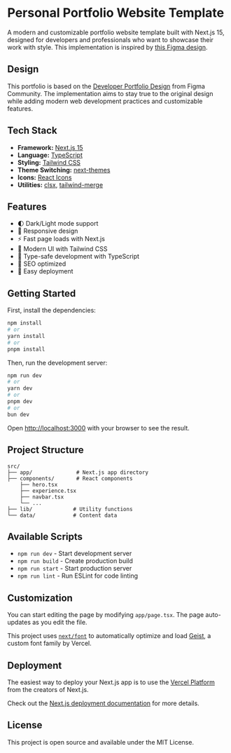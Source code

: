 # Personal Portfolio Website Template

A modern and customizable portfolio website template built with Next.js 15, designed for developers and professionals who want to showcase their work with style. This implementation is inspired by [this Figma design](https://www.figma.com/community/file/1262992249991763120).

## Design

This portfolio is based on the [Developer Portfolio Design](https://www.figma.com/community/file/1262992249991763120) from Figma Community. The implementation aims to stay true to the original design while adding modern web development practices and customizable features.

## Tech Stack

- **Framework:** [Next.js 15](https://nextjs.org/)
- **Language:** [TypeScript](https://www.typescriptlang.org/)
- **Styling:** [Tailwind CSS](https://tailwindcss.com/)
- **Theme Switching:** [next-themes](https://github.com/pacocoursey/next-themes)
- **Icons:** [React Icons](https://react-icons.github.io/react-icons/)
- **Utilities:** [clsx](https://github.com/lukeed/clsx), [tailwind-merge](https://github.com/dcastil/tailwind-merge)

## Features

- 🌓 Dark/Light mode support
- 📱 Responsive design
- ⚡ Fast page loads with Next.js
- 🎨 Modern UI with Tailwind CSS
- 📝 Type-safe development with TypeScript
- 🎯 SEO optimized
- 🚀 Easy deployment

## Getting Started

First, install the dependencies:

```bash
npm install
# or
yarn install
# or
pnpm install
```

Then, run the development server:

```bash
npm run dev
# or
yarn dev
# or
pnpm dev
# or
bun dev
```

Open [http://localhost:3000](http://localhost:3000) with your browser to see the result.

## Project Structure

```
src/
├── app/              # Next.js app directory
├── components/       # React components
    ├── hero.tsx
    ├── experience.tsx
    ├── navbar.tsx
    └── ...
├── lib/             # Utility functions
└── data/            # Content data
```

## Available Scripts

- `npm run dev` - Start development server
- `npm run build` - Create production build
- `npm run start` - Start production server
- `npm run lint` - Run ESLint for code linting

## Customization

You can start editing the page by modifying `app/page.tsx`. The page auto-updates as you edit the file.

This project uses [`next/font`](https://nextjs.org/docs/app/building-your-application/optimizing/fonts) to automatically optimize and load [Geist](https://vercel.com/font), a custom font family by Vercel.

## Deployment

The easiest way to deploy your Next.js app is to use the [Vercel Platform](https://vercel.com/new?utm_medium=default-template&filter=next.js&utm_source=create-next-app&utm_campaign=create-next-app-readme) from the creators of Next.js.

Check out the [Next.js deployment documentation](https://nextjs.org/docs/app/building-your-application/deploying) for more details.

## License

This project is open source and available under the MIT License.
